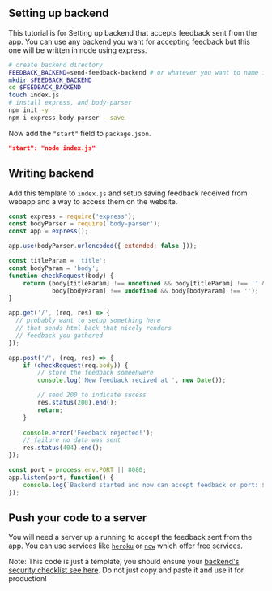 ## Setting up backend

This tutorial is for Setting up backend that accepts feedback sent from the app.
You can use any backend you want for accepting feedback but this
one will be written in node using express.

```bash
# create backend directory
FEEDBACK_BACKEND=send-feedback-backend # or whatever you want to name it
mkdir $FEEDBACK_BACKEND
cd $FEEDBACK_BACKEND
touch index.js
# install express, and body-parser
npm init -y
npm i express body-parser --save
```

Now add the `"start"` field to `package.json`.
```json
"start": "node index.js"
```

## Writing backend

Add this template to `index.js` and setup saving feedback received from webapp and
a way to access them on the website.
```javascript
const express = require('express');
const bodyParser = require('body-parser');
const app = express();

app.use(bodyParser.urlencoded({ extended: false }));

const titleParam = 'title';
const bodyParam = 'body';
function checkRequest(body) {
    return (body[titleParam] !== undefined && body[titleParam] !== '' &&
            body[bodyParam] !== undefined && body[bodyParam] !== '');
}

app.get('/', (req, res) => {
  // probably want to setup something here
  // that sends html back that nicely renders
  // feedback you gathered
});

app.post('/', (req, res) => {
    if (checkRequest(req.body)) {
        // store the feedback someehwere
        console.log('New feedback recived at ', new Date());

        // send 200 to indicate sucess
        res.status(200).end();
        return;
    }
    
    console.error('Feedback rejected!');
    // failure no data was sent
    res.status(404).end();
});

const port = process.env.PORT || 8080;
app.listen(port, function() {
    console.log(`Backend started and now can accept feedback on port: ${port}`);
});
```

## Push your code to a server

You will need a server up a running to accept the feedback sent from the app.
You can use services like [`heroku`](https://www.heroku.com/) or
[`now`](https://zeit.co/now) which offer free services.

Note: This code is just a template, you should ensure your [backend's security checklist see here](http://expressjs.com/en/advanced/best-practice-security.html). Do not just copy and paste it and use it for production!

